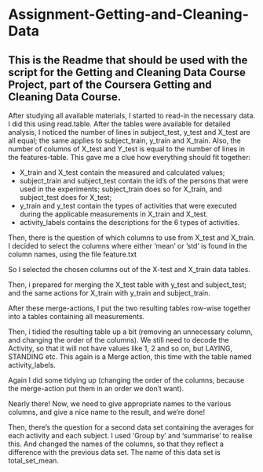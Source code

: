 # Assignment-Getting-and-Cleaning-Data
## This is the Readme that should be used with the script for the Getting and Cleaning Data Course Project, part of the Coursera Getting and Cleaning Data Course.

After studying all available materials, I started to read-in the necessary data. I did this using read.table. After the tables were available for detailed analysis, I noticed the number of lines in subject_test, y_test and X_test are all equal; the same applies to subject_train, y_train and X_train. Also, the number of columns of X_test and Y_test is equal to the number of lines in the features-table. This gave me a clue how everything should fit together:
* X_train and X_test contain the measured and calculated values;
* subject_train and subject_test contain the id’s of the persons that were used in the experiments; subject_train does so for X_train, and subject_test does for X_test;
* y_train and y_test contain the types of activities that were executed during the applicable measurements in X_train and X_test.
* activity_labels contains the descriptions for the 6 types of activities.

Then, there is the question of which columns to use from X_test and X_train. I decided to select the columns where either ‘mean’ or ’std’ is found in the column names, using the file feature.txt  

So I selected the chosen columns out of the X-test and X_train data tables.

Then, i prepared for merging the X_test table with y_test and subject_test; and the same actions for X_train with y_train and subject_train.

After these merge-actions, I put the two resulting tables row-wise together into a tables containing all measurements.

Then, i tidied the resulting table up a bit (removing an unnecessary column, and changing the order of the columns).
We still need to decode the Activity, so that it will not have values like 1, 2 and  so on, but LAYING, STANDING etc. This again is a Merge action, this time with     the table named activity_labels.

Again I did some tidying up (changing the order of the columns, because the merge-action put them in an order we don’t want).

Nearly there! Now, we need to give appropriate names to the various columns, and give a nice name to the result, and we’re done!

Then, there’s the question for a second data set containing the averages for each   activity and each subject. I used ‘Group by’ and ‘summarise’ to realise this. And   changed the names of the columns, so that they reflect a difference with the        previous data set. The name of this data set is total_set_mean. 
